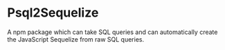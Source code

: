 # Psql2Sequelize
A npm package which can take SQL queries and can automatically create the JavaScript Sequelize from raw SQL queries.
